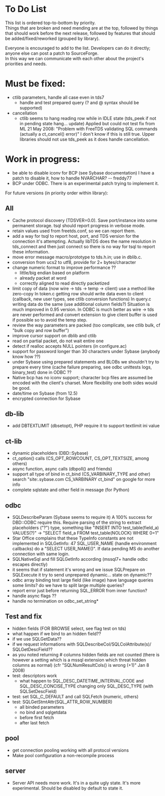 To Do List
==========

This list is ordered top-to-bottom by priority.  
Things that are broken and need mending are at the top, 
followed by things that should work before the next release, 
followed by features that should be added/fixed/reworked (grouped by library).  

Everyone is encouraged to add to the list.  Developers can do it directly; 
anyone else can post a patch to SourceForge.  
In this way we can communicate with each
other about the project's priorities and needs.  

Must be fixed:
====

* ctlib parameters, handle all case even in tds7
  * handle and test prepared query
    (? and @ syntax should be supported)
* cancellation
  * ctlib seems to hang reading row while in IDLE state
    (tds_peek if not in pending state hang... update)
    Applied but could not test fix from ML 21 May 2008: 
    	"Problem with FreeTDS validating SQL commands 
         (actually a ct_cancel() error)" 
    I don't know if this is still true. Upper libraries
    should not use tds_peek as it does handle cancellation.

Work in progress:
====

* be able to disable iconv for BCP (see Sybase documentation)
  I have a patch to disable it, how to handle NVARCHAR? -- freddy77
* BCP under ODBC. There is an experimental patch trying to
  implement it.

For future versions (in priority order within library):

All
----

* Cache protocol discovery (TDSVER=0.0). Save port/instance into some permanent storage.
  tsql should report progress in verbose mode.
* retain values used from freetds.conf, so we can report them.
* add a way for tsql to report host, port, and TDS version for 
  the connection it's attempting.
  Actually libTDS does the name resolution in tds_connect and then
  just connect so there is no way for tsql to report these information.
* move error message macro/prototype to tds.h.in; use in dblib.c.
* conversion from ucs2 to utf8, provide for 2+ bytes/character
* change numeric format to improve performance ??
  * little/big endian based on platform
  * already packet at word
  * correctly aligned to read directly packetized
* limit copy of data (now wire -> tds -> temp -> client)
  use a method like zero-copy
  In token.c getting row should write data even to client
  (callback, new user types, see ctlib conversion functions)
  In query.c writing data do the same (use additional column fields?)
  Situation is much improved in 0.95 version.
  In ODBC is much better as wire -> tds are never performed and
  convert extension to give client buffer is used if possible so
  to avoid the temp step.
* review the way parameters are packed 
  (too complicate, see ctlib bulk, cf "bulk copy and row buffer")
* improve cursor support on dblib and ctlib
* read on partial packet, do not wait entire one
* detect if realloc accepts NULL pointers (in configure.ac)
* support for password longer than 30 characters under Sybase
  (anybody know how ??)
* under Sybase using prepared statements and BLOBs we shouldn't try to
  prepare every time (cache failure preparing, see odbc unittests logs,
  binary_test)
  done in ODBC ??
* Native bcp has no iconv support; character bcp files are assumed be encoded
  with the client's charset.  More flexibility one both sides would be good.  
* date/time on Sybase (from 12.5)
* encrypted connection for Sybase

db-lib
----

* add DBTEXTLIMIT (dbsetopt), PHP require it to support textlimit ini value

ct-lib
----

* dynamic placeholders (DBD::Sybase)
* ct_option() calls (CS_OPT_ROWCOUNT, CS_OPT_TEXTSIZE, among others)
* async function, async calls (dbpoll() and friends)
* support all type of bind in ct_bind (CS_VARBINARY_TYPE and other)
  search "site:.sybase.com CS_VARBINARY ct_bind" on google for more info
* complete sqlstate and other field in message (for Python)

odbc
----

* SQLDescribeParam (Sybase seems to require it)
  A 100% success for DBD::ODBC require this.
  Require parsing of the string to extract placeholders ("?") type,
  something like "INSERT INTO test_table(field_a) VALUES(?)" ->
  "SELECT field_a FROM test_table(NOLOCK) WHERE 0=1"
* Star Office complains that these TypeInfo constants are not implemented in SQLGetInfo:
	47      SQL_USER_NAME
  (handle environment callbacks)
  do a "SELECT USER_NAME()". If data pending MS do another connection with 
  same login.
* SQLNativeSql and fill SQLGetInfo according (mssql7+ handle odbc escapes 
  directly)
* it seems that if statement it's wrong and we issue SQLPrepare on SQLExecute
  it try to send unprepared dynamic... state on dynamic??
* odbc array binding
  test large field (like image) have language queries some limits?
  do we have to split large multiple queries?
* report error just before returning SQL_ERROR from inner function?
* handle async flags ??
* handle no termination on odbc_set_string*

Test and fix
----

* hidden fields (FOR BROWSE select, see flag test on tds)
 * what happen if we bind to an hidden field??
 * if we use SQLGetData??
 * if we request informations with SQLDescribeCol/SQLColAttribute(s)/
   SQLGetDescField??
 * as you noted returning # columns hidden fields are not counted (there
   is however a setting which is a mssql extension which threat hidden
   columns as normal)
 (cfr "SQLNumResultCols() is wrong (+1)" Jan 8 2008)
* test: descriptors work
  * what happen to SQL_DESC_DATETIME_INTERVAL_CODE and SQL_DESC_CONCISE_TYPE
    changing only SQL_DESC_TYPE (with SQLSetDescField)
* test: set SQL_C_DEFAULT and call SQLFetch (numeric, others)
* test: SQLGetStmtAttr(SQL_ATTR_ROW_NUMBER)
  * all binded parameters
  * no bind and sqlgetdata
  * before first fetch
  * after last fetch


pool
----

* get connection pooling working with all protocol versions
* Make pool configuration a non-recompile process

server
----

* Server API needs more work. It's in a quite ugly state.
  It's more experimental. Should be disabled by default to state it.
